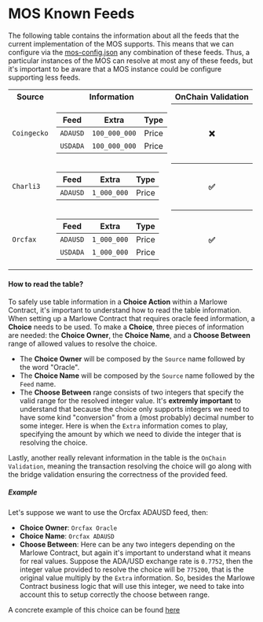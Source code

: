 # MOS Known Feeds

The following table contains the information about all the feeds that the current implementation of the MOS supports. This means that we can configure via the [mos-config.json](../mos-config.json) any combination of these feeds. Thus, a particular instances of the MOS can resolve at most any of these feeds, but it's important to be aware that a MOS instance could be configure supporting less feeds.

<table align="center">
<tr><th> Source </th><th> Information </th><th> OnChain Validation </th></tr>
<tr><td>

`Coingecko`
</td><td>

|     Feed    |      Extra      |  Type   |
|:-----------:|:---------------:|:-------:|
|  `ADAUSD`   |  `100_000_000`  |  Price  |
|  `USDADA`   |  `100_000_000`  |  Price  |

</td><th style="text-align: center">
❌
</th></tr>
<tr><td>

`Charli3`
</td><td>

|     Feed    |      Extra      |  Type   |
|:-----------:|:---------------:|:-------:|
|  `ADAUSD`   |   `1_000_000`   |  Price  |

</td><th style="text-align: center">
✅
</th></tr>
<tr><td>

`Orcfax`
</td><td>

|     Feed    |      Extra      |  Type   |
|:-----------:|:---------------:|:-------:|
|  `ADAUSD`   |   `1_000_000`   |  Price  |
|  `USDADA`   |   `1_000_000`   |  Price  |

</td><th style="text-align: center">
✅
</th></tr>
</table>

#### How to read the table?

To safely use table information in a **Choice Action** within a Marlowe Contract, it's important to understand how to read the table information. When setting up a Marlowe Contract that requires oracle feed information, a **Choice** needs to be used. To make a **Choice**, three pieces of information are needed: the **Choice Owner**, the **Choice Name**, and a **Choose Between** range of allowed values to resolve the choice.

- The **Choice Owner** will be composed by the `Source` name followed by the word "Oracle".
- The **Choice Name** will be composed by the `Source` name followed by the `Feed` name.
- The **Choose Between** range consists of two integers that specify the valid range for the resolved integer value. It's **extremly important** to understand that because the choice only supports integers we need to have some kind "conversion" from a (most probably) decimal number to some integer. Here is when the `Extra` information comes to play, specifying the amount by which we need to divide the integer that is resolving the choice.

Lastly, another really relevant information in the table is the `OnChain Validation`, meaning the transaction resolving the choice will go along with the bridge validation ensuring the correctness of the provided feed.

##### Example

Let's suppose we want to use the Orcfax ADAUSD feed, then:

- **Choice Owner**: `Orcfax Oracle`
- **Choice Name**: `Orcfax ADAUSD`
- **Choose Between**: Here can be any two integers depending on the Marlowe Contract, but again it's important to understand what it means for real values. Suppose the ADA/USD exchange rate is `0.7752`, then the integer value provided to resolve the choice will be `775200`, that is the original value multiply by the `Extra` information. So, besides the Marlowe Contract business logic that will use this integer, we need to take into account this to setup correctly the choose between range.

A concrete example of this choice can be found [here](../tests/choice-info/orcfax.json)

